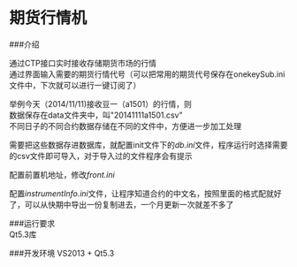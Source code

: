 期货行情机
=================
  
  
###介绍  
  
通过CTP接口实时接收存储期货市场的行情    
通过界面输入需要的期货行情代号（可以把常用的期货代号保存在onekeySub.ini文件中，下次就可以进行一键订阅了）  

举例今天（2014/11/11)接收豆一（a1501）的行情，则  
数据保存在data文件夹中，叫"20141111a1501.csv"  
不同日子的不同合约数据存储在不同的文件中，方便进一步加工处理  
  
需要把这些数据存进数据库，就配置init文件下的*db.ini*文件，程序运行时选择需要的csv文件即可导入，对于导入过的文件程序会有提示  
  
配置前置机地址，修改*front.ini*  
  
配置*instrumentInfo.ini*文件，让程序知道合约的中文名，按照里面的格式配就好了，可以从快期中导出一份复制进去，一个月更新一次就差不多了  
  
  
###运行要求  
Qt5.3库  
  
  
###开发环境
VS2013 + Qt5.3
  
